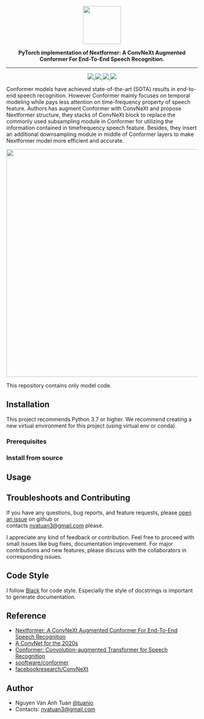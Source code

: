 <p align="center"><img src="https://user-images.githubusercontent.com/30165828/207250159-1738d4f9-84d7-494f-b544-5bf5aec9239d.png" height=100>

<div align="center">

**PyTorch implementation of Nextformer: A ConvNeXt Augmented Conformer For End-To-End Speech Recognition.**

</div>

---

<p align="center"> 
<a href="https://github.com/tuanio/nextformer/blob/main/LICENSE">
    <img src="http://img.shields.io/badge/license-Apache--2.0-informational"> 
</a>
<a href="https://github.com/pytorch/pytorch">
    <img src="http://img.shields.io/badge/framework-PyTorch-informational"> 
</a>
<a href="https://black.readthedocs.io/en/stable/the_black_code_style/current_style.html">
    <img src="https://img.shields.io/badge/code%20style-black-black"> 
</a>
<a href="https://github.com/tuanio/nextformer">
    <img src="http://img.shields.io/badge/build-passing-success"> 
</a>
<!-- <a href="https://github.com/tuanio/nextformer">
    <img src="http://img.shields.io/badge/build-passing-success"> 
</a> -->
</a>

Conformer models have achieved state-of-the-art (SOTA) results in end-to-end speech recognition. However Conformer mainly focuses on temporal modeling while pays less attention on time-frequency property of speech feature. Authors has augment Conformer with ConvNeXt and propose Nextformer structure, they stacks of ConvNeXt block to replace the commonly used subsampling module in Conformer for utilizing the information contained in timefrequency speech feature. Besides, they insert an additional downsampling module in middle of Conformer layers to make Nextformer model more efficient and accurate.

<img src="https://user-images.githubusercontent.com/30165828/207250519-2926ed6f-e895-4d62-b547-47854a5fee04.png" height=600>
  
This repository contains only model code.
  
## Installation
This project recommends Python 3.7 or higher.
We recommend creating a new virtual environment for this project (using virtual env or conda).
  
### Prerequisites
<!-- * Numpy: `pip install numpy` (Refer [here](https://github.com/numpy/numpy) for problem installing Numpy).
* Pytorch: Refer to [PyTorch website](http://pytorch.org/) to install the version w.r.t. your environment.   -->
  
### Install from source
<!-- Currently we only support installation from source code using setuptools. Checkout the source code and run the
following commands:  
  
```
pip install -e .
``` -->

## Usage

<!-- ```python
import torch
import torch.nn as nn
from nextformer import Nextformer

batch_size, sequence_length, dim = 3, 12345, 80

cuda = torch.cuda.is_available()
device = torch.device('cuda' if cuda else 'cpu')

criterion = nn.CTCLoss().to(device)

inputs = torch.rand(batch_size, sequence_length, dim).to(device)
input_lengths = torch.LongTensor([12345, 12300, 12000])
targets = torch.LongTensor([[1, 3, 3, 3, 3, 3, 4, 5, 6, 2],
                            [1, 3, 3, 3, 3, 3, 4, 5, 2, 0],
                            [1, 3, 3, 3, 3, 3, 4, 2, 0, 0]]).to(device)
target_lengths = torch.LongTensor([9, 8, 7])

model = Conformer(num_classes=10,
                  input_dim=dim,
                  encoder_dim=32,
                  num_encoder_layers=3).to(device)

# Forward propagate
outputs, output_lengths = model(inputs, input_lengths)

# Calculate CTC Loss
loss = criterion(outputs.transpose(0, 1), targets, output_lengths, target_lengths)
``` -->

## Troubleshoots and Contributing

If you have any questions, bug reports, and feature requests, please [open an issue](https://github.com/tuanio/nextformer/issues) on github or  
contacts nvatuan3@gmail.com please.

I appreciate any kind of feedback or contribution. Feel free to proceed with small issues like bug fixes, documentation improvement. For major contributions and new features, please discuss with the collaborators in corresponding issues.

## Code Style

I follow [Black](https://black.readthedocs.io/en/stable/) for code style. Especially the style of docstrings is important to generate documentation.

## Reference

- [Nextformer: A ConvNeXt Augmented Conformer For End-To-End Speech Recognition](https://arxiv.org/abs/2206.14747)
- [A ConvNet for the 2020s](https://arxiv.org/abs/2201.03545)
- [Conformer: Convolution-augmented Transformer for Speech Recognition](https://arxiv.org/pdf/2005.08100.pdf)
- [sooftware/conformer](https://github.com/sooftware/conformer)
- [facebookresearch/ConvNeXt](https://github.com/facebookresearch/ConvNeXt)

## Author

- Nguyen Van Anh Tuan [@tuanio](https://github.com/tuanio)
- Contacts: nvatuan3@gmail.com
